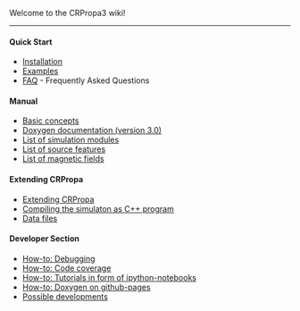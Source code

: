 Welcome to the CRPropa3 wiki!

***
#### Quick Start
 * [Installation](Installation)
 * [Examples](https://github.com/CRPropa/CRPropa3-notebooks)
 * [FAQ](FAQ) - Frequently Asked Questions

#### Manual
 * [Basic concepts](Basic-concepts)
 * [Doxygen documentation (version 3.0)](http://crpropa.github.io/CRPropa3/)
 * [List of simulation modules](Simulation-Modules)
 * [List of source features](Source-Features)
 * [List of magnetic fields](Magnetic-Fields)

#### Extending CRPropa
 * [Extending CRPropa](Extending-CRPropa)
 * [Compiling the simulaton as C++ program](Cpp-projects)
 * [Data files](Data-files)

#### Developer Section
 * [How-to: Debugging](Debugging)
 * [How-to: Code coverage](Code-Coverage)
 * [How-to: Tutorials in form of ipython-notebooks](ipython-notebooks)
 * [How-to: Doxygen on github-pages](github-pages)
 * [Possible developments](Possible-Developments)
